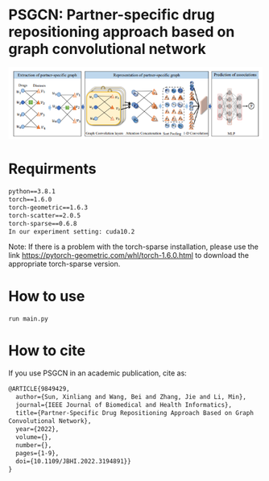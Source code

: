 # PSGCN: Partner-specific drug repositioning approach based on graph convolutional network
<img src="img/flow.png" alt="alt" title="title">

# Requirments

```
python==3.8.1
torch==1.6.0
torch-geometric==1.6.3
torch-scatter==2.0.5
torch-sparse==0.6.8
In our experiment setting: cuda10.2
```
Note: If there is a problem with the torch-sparse installation, please use the link 
https://pytorch-geometric.com/whl/torch-1.6.0.html to download the appropriate torch-sparse version.

# How to use
```
run main.py
```
# How to cite

If you use PSGCN in an academic publication, cite as:
```
@ARTICLE{9849429,
  author={Sun, Xinliang and Wang, Bei and Zhang, Jie and Li, Min},
  journal={IEEE Journal of Biomedical and Health Informatics}, 
  title={Partner-Specific Drug Repositioning Approach Based on Graph Convolutional Network}, 
  year={2022},
  volume={},
  number={},
  pages={1-9},
  doi={10.1109/JBHI.2022.3194891}}
}
```

